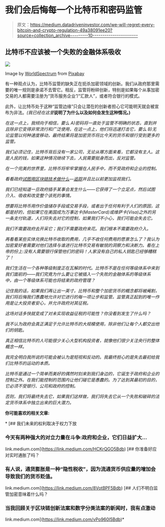 # 我们会后悔每一个比特币和密码监管

> 原文：<https://medium.datadriveninvestor.com/we-will-regret-every-bitcoin-and-crypto-regulation-49a38091ee20?source=collection_archive---------10----------------------->

## 比特币不应该被一个失败的金融体系吸收

![](img/25326bd32a440f48cb337119050f47b8.png)

Image by [WorldSpectrum](https://pixabay.com/users/worldspectrum-7691421/?utm_source=link-attribution&utm_medium=referral&utm_campaign=image&utm_content=3409655) from [Pixabay](https://pixabay.com/?utm_source=link-attribution&utm_medium=referral&utm_campaign=image&utm_content=3409655)

有一种观点认为，比特币监管的缺失正在扼杀加密领域的创新。我们从政府那里需要的唯一规则是承诺不去管它。相反，监管将粉碎创新，特别是如果每个从事加密交易的人都需要注册为“货币服务企业”/“汇款人”，或者符合银行的模式。

此外，让比特币处于这种“监管边缘”只会让潜在的创新者担心它可能明天就会被宣布为非法。*(我已经在这里*[](https://medium.com/datadriveninvestor/why-bitcoin-could-be-banned-or-criminalized-in-the-coming-years-278b46b9fe86)**说明了为什么以及如何会发生这种情况。)**

*在这一点上，我倾向于相信，要么 A)密码将一直处于监管不明确的状态，直到并且除非它变得非常流行和广泛使用，在这一点上，他们将迅速打击它，要么 B)无论监管以何种速度移动，最终结果将是加密货币将比今天的货币和银行受到更多的监管。*

*我们必须记住，比特币背后没有一家公司，无论从哪方面来看，它都没有主人。这是人民的钱，如果这种情况继续下去，人民需要挺身而出，反对监管。*

*在一个完美的世界里，比特币将牢牢掌握在人民手中，而不受政府和企业的控制。*

*看看政府[试图用区块链技术做什么](https://www.verdict.co.uk/coronavirus-tracking-mynxg/)—[追踪](https://www.wsj.com/articles/BL-CIOB-11267)并且比以前更加监视我们。*

*我们已经知道一旦政府插手某事会发生什么——它获得了一个立足点，然后试图介入、吸收和改变整个该死的事情。*

*想要将比特币用作价值储存手段或交易手段，或者出于任何有利于人们的原因，这都是好的，但如果它在美国成为万事达卡(MasterCard)或维萨卡(Visa)之外的另一条支付轨道，人们将失去对它的控制，如果我们不小心，我们可能会失去它。*

*我们不需要政府去开采它；我们不需要政府来花。我们根本不需要政府介入。*

*再看看某些实体兑换比特币收取的费用，几乎不收任何费用的愿景怎么了？我认为加密爱好者需要对他们选择与谁进行比特币交易有敏锐的洞察力和决断力。看在上帝的份上:没有人需要银行保管他们的密码！人家没有自己的私人钥匙已经够糟糕了！*

*我们生活在一个各种等级制度正在瓦解的时代。比特币不是在任何等级体系中来到我们面前的——我们究竟为什么要让它被插入一个失败的金融体系的等级体系中，由一个等级体系可能也将结束的政府管理？*

*记住我的话，如果我们再让出一英寸，比特币和整个加密货币的概念都将被阉割，我们将后悔我们愚蠢地允许对它进行的每一项让步和监管。监管真正起到的唯一作用是让大投资者安心，并允许政府对其征税。*

*这场对话多快就变成了对未实现收益征税的可能性？你没看到发生了什么吗？*

*我不认为政府会真正满足于允许比特币的大规模使用，除非他们让每个人都交出他们的钥匙。*

*真正相信比特币的人可能很少关心大型机构投资者，就像他们很少关注央行的整体概念一样。*

*我完全明白我所说的可能会被认为是短视和反动的。我最终担心的是失去最初给我们比特币的运动的本质。*

*比特币是通过一个简单而美好的偶然时刻来到我们身边的，它诞生于政府和企业的控制之外。在我们能控制的范围内让他们碰它是愚蠢的。为了达到其最初的目的，它必须不受银行、公司和政府的控制。*

*否则，我们将最终失去它，如果我们这样做，我们将失去它从一个失败和破碎的法定货币体系中独立出来的巨大潜力。*

**你可能喜欢的相关文章:**

*[](https://link.medium.com/HCKrQGO5Bdb) [## 我们未来的权利取决于权力下放

### 今天有两种强大的对立力量在斗争:政府和企业，它们日益扩大…

link.medium.com](https://link.medium.com/HCKrQGO5Bdb) [](https://link.medium.com/8VotBPF5Bdb) [## 你准备好应对实时通胀了吗？

### 有人说，通货膨胀是一种“隐性税收”，因为流通货币供应量的增加会导致我们的货币贬值。

link.medium.com](https://link.medium.com/8VotBPF5Bdb) [](https://link.medium.com/vPo960I5Bdb) [## 人们不明白监管加密意味着什么吗？

### 当我回顾关于区块链创新法案和数字分类法案的新闻时，我有点激动

link.medium.com](https://link.medium.com/vPo960I5Bdb)*